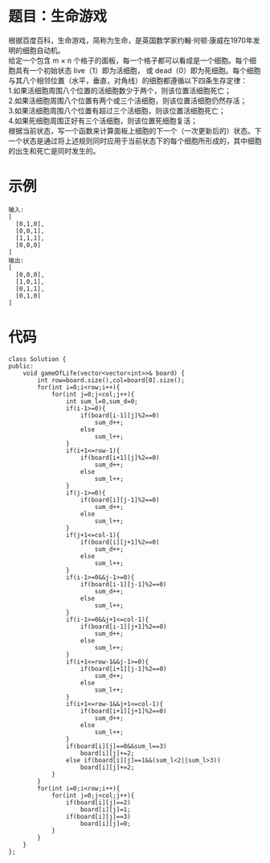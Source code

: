# 题目：生命游戏
根据百度百科，生命游戏，简称为生命，是英国数学家约翰·何顿·康威在1970年发明的细胞自动机。  
给定一个包含 m × n 个格子的面板，每一个格子都可以看成是一个细胞。每个细胞具有一个初始状态 live（1）即为活细胞， 或 dead（0）即为死细胞。每个细胞与其八个相邻位置（水平，垂直，对角线）的细胞都遵循以下四条生存定律：  
  1.如果活细胞周围八个位置的活细胞数少于两个，则该位置活细胞死亡；  
	2.如果活细胞周围八个位置有两个或三个活细胞，则该位置活细胞仍然存活；  
	3.如果活细胞周围八个位置有超过三个活细胞，则该位置活细胞死亡；  
	4.如果死细胞周围正好有三个活细胞，则该位置死细胞复活；  
根据当前状态，写一个函数来计算面板上细胞的下一个（一次更新后的）状态。下一个状态是通过将上述规则同时应用于当前状态下的每个细胞所形成的，其中细胞的出生和死亡是同时发生的。

# 示例
```
输入: 
[
  [0,1,0],
  [0,0,1],
  [1,1,1],
  [0,0,0]
]
输出: 
[
  [0,0,0],
  [1,0,1],
  [0,1,1],
  [0,1,0]
]
```
# 代码
```
class Solution {
public:
    void gameOfLife(vector<vector<int>>& board) {
        int row=board.size(),col=board[0].size();
        for(int i=0;i<row;i++){
            for(int j=0;j<col;j++){
                int sum_l=0,sum_d=0;
                if(i-1>=0){
                    if(board[i-1][j]%2==0)
                        sum_d++;
                    else
                        sum_l++;
                }
                if(i+1<=row-1){
                    if(board[i+1][j]%2==0)
                        sum_d++;
                    else
                        sum_l++;
                }
                if(j-1>=0){
                    if(board[i][j-1]%2==0)
                        sum_d++;
                    else
                        sum_l++;
                }
                if(j+1<=col-1){
                    if(board[i][j+1]%2==0)
                        sum_d++;
                    else
                        sum_l++;
                }
                if(i-1>=0&&j-1>=0){
                    if(board[i-1][j-1]%2==0)
                        sum_d++;
                    else
                        sum_l++;
                }
                if(i-1>=0&&j+1<=col-1){
                    if(board[i-1][j+1]%2==0)
                        sum_d++;
                    else
                        sum_l++;
                }
                if(i+1<=row-1&&j-1>=0){
                    if(board[i+1][j-1]%2==0)
                        sum_d++;
                    else
                        sum_l++;
                }
                if(i+1<=row-1&&j+1<=col-1){
                    if(board[i+1][j+1]%2==0)
                        sum_d++;
                    else
                        sum_l++;
                }
                if(board[i][j]==0&&sum_l==3)
                    board[i][j]+=2;
                else if(board[i][j]==1&&(sum_l<2||sum_l>3))
                    board[i][j]+=2;
            }
        }
        for(int i=0;i<row;i++){
            for(int j=0;j<col;j++){
                if(board[i][j]==2)
                    board[i][j]=1;
                if(board[i][j]==3)
                    board[i][j]=0;
            }
        }
    }
};
```
